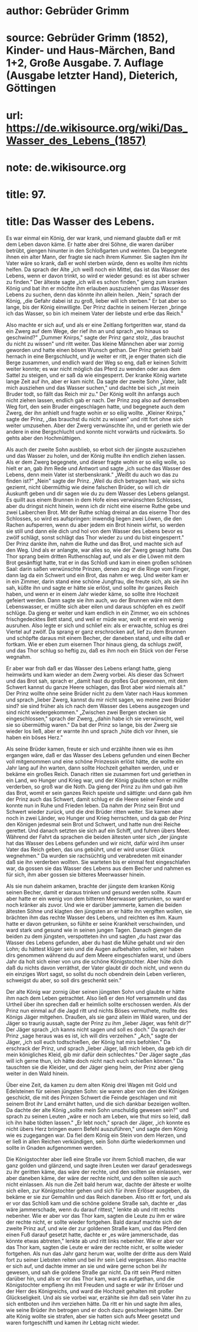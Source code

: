 # author: Gebrüder Grimm
# source: Gebrüder Grimm (1852), Kinder- und Haus-Märchen, Band 1+2, Große Ausgabe. 7. Auflage (Ausgabe letzter Hand), Dieterich, Göttingen
# url: https://de.wikisource.org/wiki/Das_Wasser_des_Lebens_(1857)
# note: de.wikisource.org
# title: 97.

# title: Das Wasser des Lebens.

Es war einmal ein König, der war krank, und niemand glaubte daß er mit dem Leben davon käme. Er hatte aber drei Söhne, die waren darüber betrübt, giengen hinunter in den Schloßgarten und weinten. Da begegnete ihnen ein alter Mann, der fragte sie nach ihrem Kummer. Sie sagten ihm ihr Vater wäre so krank, daß er wohl sterben würde, denn es wollte ihm nichts helfen. Da sprach der Alte „ich weiß noch ein Mittel, das ist das Wasser des Lebens, wenn er davon trinkt, so wird er wieder gesund: es ist aber schwer zu finden." Der älteste sagte „ich will es schon finden," gieng zum kranken König und bat ihn er möchte ihm erlauben auszuziehen um das Wasser des Lebens zu suchen, denn das könnte ihn allein heilen. „Nein," sprach der König, „die Gefahr dabei ist zu groß, lieber will ich sterben." Er bat aber so lange, bis der König einwilligte. Der Prinz dachte in seinem Herzen „bringe ich das Wasser, so bin ich meinem Vater der liebste und erbe das Reich." 

Also machte er sich auf, und als er eine Zeitlang fortgeritten war, stand da ein Zwerg auf dem Wege, der rief ihn an und sprach „wo hinaus so geschwind?" „Dummer Knirps," sagte der Prinz ganz stolz, „das brauchst du nicht zu wissen" und ritt weiter. Das kleine Männchen aber war zornig geworden und hatte einen bösen Wunsch gethan. Der Prinz gerieth bald hernach in eine Bergschlucht, und je weiter er ritt, je enger thaten sich die Berge zusammen, und endlich ward der Weg so eng, daß er keinen Schritt  weiter konnte; es war nicht möglich das Pferd zu wenden oder aus dem Sattel zu steigen, und er saß da wie eingesperrt. Der kranke König wartete lange Zeit auf ihn, aber er kam nicht. Da sagte der zweite Sohn „Vater, laßt mich ausziehen und das Wasser suchen," und dachte bei sich „ist mein Bruder todt, so fällt das Reich mir zu." Der König wollt ihn anfangs auch nicht ziehen lassen, endlich gab er nach. Der Prinz zog also auf demselben Weg fort, den sein Bruder eingeschlagen hatte, und begegnete auch dem Zwerg, der ihn anhielt und fragte wohin er so eilig wollte. „Kleiner Knirps," sagte der Prinz, „das brauchst du nicht zu wissen" und ritt fort ohne sich weiter umzusehen. Aber der Zwerg verwünschte ihn, und er gerieth wie der andere in eine Bergschlucht und konnte nicht vorwärts und rückwärts. So gehts aber den Hochmüthigen. 

Als auch der zweite Sohn ausblieb, so erbot sich der jüngste auszuziehen und das Wasser zu holen, und der König mußte ihn endlich ziehen lassen. Als er dem Zwerg begegnete, und dieser fragte wohin er so eilig wolle, so hielt er an, gab ihm Rede und Antwort und sagte „ich suche das Wasser des Lebens, denn mein Vater ist sterbenskrank." „Weißt du auch wo das zu finden ist?" „Nein" sagte der Prinz. „Weil du dich betragen hast, wie sichs geziemt, nicht übermüthig wie deine falschen Brüder, so will ich dir Auskunft geben und dir sagen wie du zu dem Wasser des Lebens gelangst. Es quillt aus einem Brunnen in dem Hofe eines verwünschten Schlosses, aber du dringst nicht hinein, wenn ich dir nicht eine eiserne Ruthe gebe und zwei Laiberchen Brot. Mit der Ruthe schlag dreimal an das eiserne Thor des Schlosses, so wird es aufspringen: inwendig liegen zwei Löwen, die den Rachen aufsperren, wenn du aber jedem ein Brot hinein wirfst, so werden sie still und dann eile dich und hol von dem Wasser des Lebens bevor es zwölf schlägt, sonst schlägt das Thor wieder zu und du  bist eingesperrt." Der Prinz dankte ihm, nahm die Ruthe und das Brot, und machte sich auf den Weg. Und als er anlangte, war alles so, wie der Zwerg gesagt hatte. Das Thor sprang beim dritten Ruthenschlag auf, und als er die Löwen mit dem Brot gesänftigt hatte, trat er in das Schloß und kam in einen großen schönen Saal: darin saßen verwünschte Prinzen, denen zog er die Ringe vom Finger, dann lag da ein Schwert und ein Brot, das nahm er weg. Und weiter kam er in ein Zimmer, darin stand eine schöne Jungfrau, die freute sich, als sie ihn sah, küßte ihn und sagte er hätte sie erlöst, und sollte ihr ganzes Reich haben, und wenn er in einem Jahr wieder käme, so sollte ihre Hochzeit gefeiert werden. Dann sagte sie ihm auch, wo der Brunnen wäre mit dem Lebenswasser, er müßte sich aber eilen und daraus schöpfen eh es zwölf schlüge. Da gieng er weiter und kam endlich in ein Zimmer, wo ein schönes frischgedecktes Bett stand, und weil er müde war, wollt er erst ein wenig ausruhen. Also legte er sich und schlief ein: als er erwachte, schlug es drei Viertel auf zwölf. Da sprang er ganz erschrocken auf, lief zu dem Brunnen und schöpfte daraus mit einem Becher, der daneben stand, und eilte daß er fortkam. Wie er eben zum eisernen Thor hinaus gieng, da schlugs zwölf, und das Thor schlug so heftig zu, daß es ihm noch ein Stück von der Ferse wegnahm. 

Er aber war froh daß er das Wasser des Lebens erlangt hatte, gieng heimwärts und kam wieder an dem Zwerg vorbei. Als dieser das Schwert und das Brot sah, sprach er „damit hast du großes Gut gewonnen, mit dem Schwert kannst du ganze Heere schlagen, das Brot aber wird niemals all." Der Prinz wollte ohne seine Brüder nicht zu dem Vater nach Haus kommen und sprach „lieber Zwerg, kannst du mir nicht sagen, wo meine zwei Brüder sind? sie sind früher als ich nach dem Wasser des Lebens ausgezogen und sind nicht wiedergekommen." „Zwischen zwei Bergen  stecken sie eingeschlossen," sprach der Zwerg, „dahin habe ich sie verwünscht, weil sie so übermüthig waren." Da bat der Prinz so lange, bis der Zwerg sie wieder los ließ, aber er warnte ihn und sprach „hüte dich vor ihnen, sie haben ein böses Herz." 

Als seine Brüder kamen, freute er sich und erzählte ihnen wie es ihm ergangen wäre, daß er das Wasser des Lebens gefunden und einen Becher voll mitgenommen und eine schöne Prinzessin erlöst hätte, die wollte ein Jahr lang auf ihn warten, dann sollte Hochzeit gehalten werden, und er bekäme ein großes Reich. Danach ritten sie zusammen fort und geriethen in ein Land, wo Hunger und Krieg war, und der König glaubte schon er müßte verderben, so groß war die Noth. Da gieng der Prinz zu ihm und gab ihm das Brot, womit er sein ganzes Reich speiste und sättigte: und dann gab ihm der Prinz auch das Schwert, damit schlug er die Heere seiner Feinde und konnte nun in Ruhe und Frieden leben. Da nahm der Prinz sein Brot und Schwert wieder zurück, und die drei Brüder ritten weiter. Sie kamen aber noch in zwei Länder, wo Hunger und Krieg herrschten, und da gab der Prinz den Königen jedesmal sein Brot und Schwert, und hatte nun drei Reiche gerettet. Und danach setzten sie sich auf ein Schiff, und fuhren übers Meer. Während der Fahrt da sprachen die beiden ältesten unter sich „der jüngste hat das Wasser des Lebens gefunden und wir nicht, dafür wird ihm unser Vater das Reich geben, das uns gebührt, und er wird unser Glück wegnehmen." Da wurden sie rachsüchtig und verabredeten mit einander daß sie ihn verderben wollten. Sie warteten bis er einmal fest eingeschlafen war, da gossen sie das Wasser des Lebens aus dem Becher und nahmen es für sich, ihm aber gossen sie bitteres Meerwasser hinein. 

Als sie nun daheim ankamen, brachte der jüngste dem kranken König seinen Becher, damit er daraus trinken und gesund werden sollte. Kaum aber hatte er ein wenig von dem bitteren Meerwasser  getrunken, so ward er noch kränker als zuvor. Und wie er darüber jammerte, kamen die beiden ältesten Söhne und klagten den jüngsten an er hätte ihn vergiften wollen, sie brächten ihm das rechte Wasser des Lebens, und reichten es ihm. Kaum hatte er davon getrunken, so fühlte er seine Krankheit verschwinden, und ward stark und gesund wie in seinen jungen Tagen. Danach giengen die beiden zu dem jüngsten, verspotteten ihn und sagten „du hast zwar das Wasser des Lebens gefunden, aber du hast die Mühe gehabt und wir den Lohn; du hättest klüger sein und die Augen aufbehalten sollen, wir haben dirs genommen während du auf dem Meere eingeschlafen warst, und übers Jahr da holt sich einer von uns die schöne Königstochter. Aber hüte dich daß du nichts davon verräthst, der Vater glaubt dir doch nicht, und wenn du ein einziges Wort sagst, so sollst du noch obendrein dein Leben verlieren, schweigst du aber, so soll dirs geschenkt sein." 

Der alte König war zornig über seinen jüngsten Sohn und glaubte er hätte ihm nach dem Leben getrachtet. Also ließ er den Hof versammeln und das Urtheil über ihn sprechen daß er heimlich sollte erschossen werden. Als der Prinz nun einmal auf die Jagd ritt und nichts Böses vermuthete, mußte des Königs Jäger mitgehen. Draußen, als sie ganz allein im Wald waren, und der Jäger so traurig aussah, sagte der Prinz zu ihm „lieber Jäger, was fehlt dir?" Der Jäger sprach „ich kanns nicht sagen und soll es doch." Da sprach der Prinz „sage heraus was es ist, ich will dirs verzeihen." „Ach," sagte der Jäger, „ich soll euch todtschießen, der König hat mirs befohlen." Da erschrack der Prinz, und sprach „lieber Jäger, laß mich leben, da geb ich dir mein königliches Kleid, gib mir dafür dein schlechtes." Der Jäger sagte „das will ich gerne thun, ich hätte doch nicht nach euch schießen können." Da tauschten sie die Kleider, und der Jäger gieng heim, der Prinz aber gieng weiter in den Wald hinein. 

  Über eine Zeit, da kamen zu dem alten König drei Wagen mit Gold und Edelsteinen für seinen jüngsten Sohn: sie waren aber von den drei Königen geschickt, die mit des Prinzen Schwert die Feinde geschlagen und mit seinem Brot ihr Land ernährt hatten, und die sich dankbar bezeigen wollten. Da dachte der alte König „sollte mein Sohn unschuldig gewesen sein?" und sprach zu seinen Leuten „wäre er noch am Leben, wie thut mirs so leid, daß ich ihn habe tödten lassen." „Er lebt noch," sprach der Jäger, „ich konnte es nicht übers Herz bringen euern Befehl auszuführen," und sagte dem König wie es zugegangen war. Da fiel dem König ein Stein von dem Herzen, und er ließ in allen Reichen verkündigen, sein Sohn dürfte wiederkommen und sollte in Gnaden aufgenommen werden. 

Die Königstochter aber ließ eine Straße vor ihrem Schloß machen, die war ganz golden und glänzend, und sagte ihren Leuten wer darauf geradeswegs zu ihr geritten käme, das wäre der rechte, und den sollten sie einlassen, wer aber daneben käme, der wäre der rechte nicht, und den sollten sie auch nicht einlassen. Als nun die Zeit bald herum war, dachte der älteste er wollte sich eilen, zur Königstochter gehen und sich für ihren Erlöser ausgeben, da bekäme er sie zur Gemahlin und das Reich daneben. Also ritt er fort, und als er vor das Schloß kam und die schöne goldene Straße sah, dachte er „das wäre jammerschade, wenn du darauf rittest," lenkte ab und ritt rechts nebenher. Wie er aber vor das Thor kam, sagten die Leute zu ihm er wäre der rechte nicht, er sollte wieder fortgehen. Bald darauf machte sich der zweite Prinz auf, und wie der zur goldenen Straße kam, und das Pferd den einen Fuß darauf gesetzt hatte, dachte er „es wäre jammerschade, das könnte etwas abtreten," lenkte ab und ritt links nebenher. Wie er aber vor das Thor kam, sagten die Leute er wäre der rechte nicht, er sollte wieder fortgehen. Als nun das Jahr ganz  herum war, wollte der dritte aus dem Wald fort zu seiner Liebsten reiten und bei ihr sein Leid vergessen. Also machte er sich auf, und dachte immer an sie und wäre gerne schon bei ihr gewesen, und sah die goldene Straße gar nicht. Da ritt sein Pferd mitten darüber hin, und als er vor das Thor kam, ward es aufgethan, und die Königstochter empfieng ihn mit Freuden und sagte er wär ihr Erlöser und der Herr des Königreichs, und ward die Hochzeit gehalten mit großer Glückseligkeit. Und als sie vorbei war, erzählte sie ihm daß sein Vater ihn zu sich entboten und ihm verziehen hätte. Da ritt er hin und sagte ihm alles, wie seine Brüder ihn betrogen und er doch dazu geschwiegen hätte. Der alte König wollte sie strafen, aber sie hatten sich aufs Meer gesetzt und waren fortgeschifft und kamen ihr Lebtag nicht wieder. 

